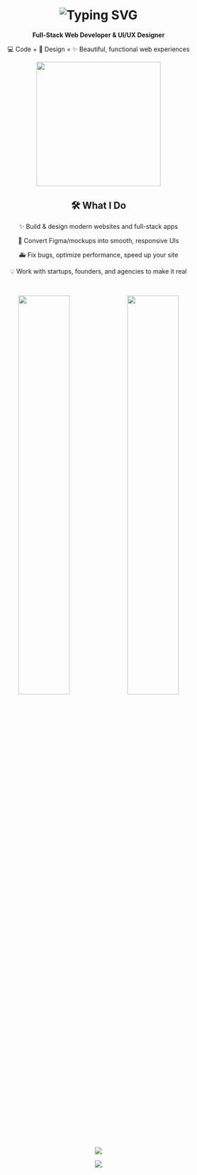 <h1 align="center">
  <img src="https://readme-typing-svg.herokuapp.com/?font=Fira+Code&weight=500&size=30&pause=1000&color=FF61A6&center=true&vCenter=true&width=435&lines=Hey+there!+I'm+Greta+%F0%9F%91%8B" alt="Typing SVG" />
</h1>

<p align="center"><b>Full-Stack Web Developer & UI/UX Designer</b></p>

<p align="center">💻 Code + 🎨 Design = ✨ Beautiful, functional web experiences</p>

<p align="center">
  <img src="https://media.giphy.com/media/qgQUggAC3Pfv687qPC/giphy.gif" width="280"/>
</p>

<h2 align="center">🛠️ What I Do</h2>

<p align="center">✨ Build & design modern websites and full-stack apps</p>
<p align="center">🔄 Convert Figma/mockups into smooth, responsive UIs</p>
<p align="center">🚑 Fix bugs, optimize performance, speed up your site</p>
<p align="center">💡 Work with startups, founders, and agencies to make it real</p>

<br/>

<p align="center">
  <img src="https://github-readme-stats.vercel.app/api?username=GretaDev&show_icons=true&theme=radical&hide_border=true&hide_title=false" width="48%" />
  <img src="https://streak-stats.demolab.com?user=GretaDev&theme=radical&hide_border=true" width="48%" />
</p>

<br/>

<p align="center">
  <img src="https://komarev.com/ghpvc/?username=GretaDev&style=flat-square&color=ff61a6"/>
</p>

<p align="center">
  <img src="https://capsule-render.vercel.app/api?type=waving&color=ff61a6&height=200&section=footer"/>
</p>
